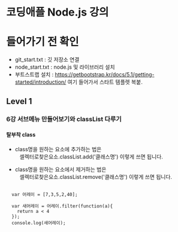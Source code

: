 # 코딩애플 Node.js 강의   
# 들어가기 전 확인
 - git_start.txt : 깃 저장소 연결   
 - node_start.txt : node.js 및 라이브러리 설치
 - 부트스트랩 설치 : https://getbootstrap.kr/docs/5.1/getting-started/introduction/ 
    여기 들어가서 스타트 템플렛 복붙.

## Level 1 
### 6강 서브메뉴 만들어보기와 classList 다루기

   
   
#### 탈부착 class 

- class명을 원하는 요소에 추가하는 법은   
&nbsp;&nbsp; 셀렉터로찾은요소.classList.add('클래스명') 이렇게 쓰면 됩니다.

- class명을 원하는 요소에서 제거하는 법은   
&nbsp;&nbsp; 셀렉터로찾은요소.classList.remove('클래스명') 이렇게 쓰면 됩니다.

<pre><code>
  var 어레이 = [7,3,5,2,40];

  var 새어레이 = 어레이.filter(function(a){
    return a < 4
  });
  console.log(새어레이);
</code></pre>   





